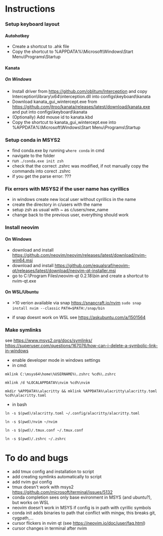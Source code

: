 # Instructions

### Setup keyboard layout
#### Autohotkey
- Create a shortcut to .ahk file 
- Copy the shortcut to %APPDATA%\Microsoft\Windows\Start Menu\Programs\Startup
#### Kanata
##### On Windows
- Install driver from https://github.com/oblitum/Interception and copy Interception\library\x64\interception.dll into configs\keyboard\kanata
- Download  kanata_gui_wintercept.exe from https://github.com/jtroo/kanata/releases/latest/download/kanata.exe and put into configs\keyboard\kanata
- (Optionally) Add mouse id to kanata.kbd
- Copy the shortcut to kanata_gui_wintercept.exe into %APPDATA%\Microsoft\Windows\Start Menu\Programs\Startup

### Setup conda in MSYS2
- find conda.exe by running `where conda` in cmd
- navigate to the folder
- run  `./conda.exe init zsh`
- check that the correct .zshrc was modified, if not manually copy the commands into corect .zshrc
- if you get the parse error: ???  

### Fix errors with MSYS2 if the user name has cyrillics
- in windows create new local user without cyrillics in the name
- create the directory in c/users with the name
- setup zsh as usual with ~ as c/users/new_name
- change back to the previous user, everything should work

### Install neovim 
#### On Windows
- download and install https://github.com/neovim/neovim/releases/latest/download/nvim-win64.msi
- download and install https://github.com/equalsraf/neovim-qt/releases/latest/download/neovim-qt-installer.msi
- go to C:\Program Files\neovim-qt 0.2.18\bin and create a shortcut to nvim-qt.exe
#### On WSL/Ubuntu
- \>10 verion available via snap https://snapcraft.io/nvim
`sudo snap install nvim --classic`
`PATH=$PATH:/snap/bin`

- if snap doesnt work on WSL see https://askubuntu.com/a/1501564

### Make symlinks

see https://www.msys2.org/docs/symlinks/ https://superuser.com/questions/167076/how-can-i-delete-a-symbolic-link-in-windows
- enable developer mode in windows settings
- in cmd: 

`mklink C:\msys64\home\%USERNAME%\.zshrc %cd%\.zshrc`

`mklink /d %LOCALAPPDATA%\nvim %cd%\nvim`

`mkdir %APPDATA%\alacritty && mklink %APPDATA%\alacritty\alacritty.toml %cd%\alacritty.toml`

- in bash

`ln -s $(pwd)/alacritty.toml ~/.config/alacritty/alacritty.toml`

`ln -s $(pwd)/nvim ~/nvim`

`ln -s $(pwd)/.tmux.conf ~/.tmux.conf`

`ln -s $(pwd)/.zshrc ~/.zshrc`

# To do and bugs
- add tmux config and installation to script
- add creating symlinks automatically to script
- add nvim gui config
- tmux doesn't work with msys2 https://github.com/microsoft/terminal/issues/5132
- conda completion sees only base evironment in MSYS (and ubuntu?), but works on WSL
- neovim doesn't work in MSYS if config is in path with cyrillic symbols 
- conda init adds binaries to path that conflict with mingw, this breaks git, cygpath,... 
- cursor flickers in nvim qt (see https://neovim.io/doc/user/faq.html)
- cursor changes in terminal after nvim

